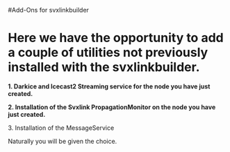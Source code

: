 #Add-Ons for svxlinkbuilder
<h1>Here we have the opportunity to add a couple of utilities not previously installed with the svxlinkbuilder.</h1>
<b><p>1. Darkice and Icecast2 Streaming service for the node you have just created.</p>
<p>2. Installation of the Svxlink PropagationMonitor on the node you have just created.</p></b>
<p>3. Installation of the MessageService 
<p>Naturally you will be given the choice.</p>
